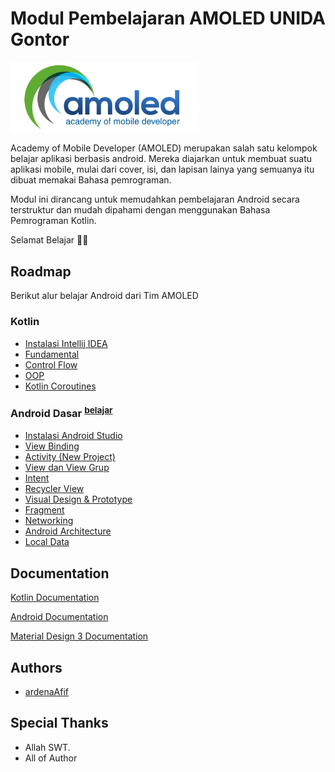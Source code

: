 # Modul Pembelajaran AMOLED UNIDA Gontor

<img src="https://github.com/Study-Club-Unida/assets/blob/main/%23AMOLED.PNG" width="300">

Academy of Mobile Developer (AMOLED) merupakan salah satu kelompok belajar aplikasi berbasis android. Mereka diajarkan untuk membuat suatu aplikasi mobile, mulai dari cover, isi, dan lapisan lainya yang semuanya itu dibuat memakai Bahasa pemrograman.

Modul ini dirancang untuk memudahkan pembelajaran Android secara terstruktur dan mudah dipahami dengan menggunakan Bahasa Pemrograman Kotlin.

Selamat Belajar ✍🏼

## Roadmap

Berikut alur belajar Android dari Tim AMOLED

### Kotlin

- [Instalasi Intellij IDEA]()
- [Fundamental]()
- [Control Flow]()
- [OOP]()
- [Kotlin Coroutines]()

### Android Dasar <sup>[belajar](https://github.com/Study-Club-Unida/AMOLED/blob/main/Modul%20Android.md) </sup>

- [Instalasi Android Studio](Modul%20Android.md#instalasi-android-studio)
- [View Binding]()
- [Activity (New Project)]()
- [View dan View Grup]()
- [Intent]()
- [Recycler View]()
- [Visual Design & Prototype]()
- [Fragment]()
- [Networking]()
- [Android Architecture]()
- [Local Data]()

## Documentation

[Kotlin Documentation](https://kotlinlang.org/docs/home.html)

[Android Documentation](https://developer.android.com/docs)

[Material Design 3 Documentation](https://m3.material.io/)

## Authors
- [ardenaAfif](https://github.com/ardenaAfif)

## Special Thanks
- Allah SWT.
- All of Author
